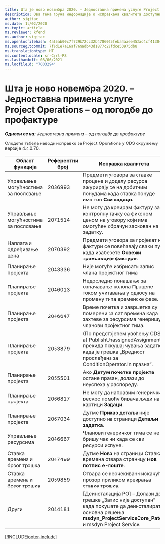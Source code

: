 ```yaml
---
title: Шта је ново новембра 2020. – Једноставна примена услуге Project Operations – од погодбе до профактуре
description: Ова тема пружа информације о исправкама квалитета доступним у издању једноставне примене услуге Project Operations за новембар 2020. – од погодбе до профактуре.
author: sigitac
ms.date: 11/02/2020
ms.topic: article
ms.reviewer: kfend
ms.author: sigitac
ms.openlocfilehash: 4a65ab00c7f729b72cc32b4786055feba4aaee452ac4cf413047f81651c92290
ms.sourcegitcommit: 7f8d1e7a16af769adb43d1877c28fdce53975db8
ms.translationtype: HT
ms.contentlocale: sr-Cyrl-RS
ms.lasthandoff: 08/06/2021
ms.locfileid: "7003294"
---
```

# <a name="whats-new-november-2020---project-operations-lite-deployment---deal-to-proforma-invoicing"></a>Шта је ново новембра 2020. – Једноставна примена услуге Project Operations – од погодбе до профактуре

_**Односи се на:** Једноставна примена – од погодбе до профактуре_

Следећа табела наводи исправке за Project Operations у CDS окружењу верзије 4.4.0.70.

| Област функција                 | Референтни број | Исправка квалитета                                                                                                                                                                    |
|------------------------------|------------------|-----------------------------------------------------------------------------------------------------------------------------------------------------------------------------------|
|   Управљање могућностима за пословање       | 2036993          | Предмети уговора за ставке процене и доделу ресурса ажурирају се на добитним понудама када ставка понуде има тип **Сви задаци**.                                                 |
|   Управљање могућностима за пословање       | 2071514          | Не могу да креирам фактуру за контролну тачку са фиксном ценом на уговору који има омогућен обрачун заснован на задатку.                                                                          |
| Наплата и одређивање цена          | 2070392          | Предмети уговора за пројекат на фактури се повећавају сваки пут када изаберете **Освежи трансакције фактуре**.                                                                       |
| Планирање пројекта             | 2043336          | Није могуће избрисати запис члана пројектног тима.                                                                                                                                    |
| Планирање пројекта             | 2046013          | Недоследно понашање за означавање колона Процене током учитавања у односу на промену типа временске фазе.                                                                                   |
| Планирање пројекта             | 2046647          | Време почетка и завршетка су померени за сат времена када захтеве за ресурсима генеришу чланови пројектног тима.                                                                      |
| Планирање пројекта             | 2053879          | (По предстојећем увођењу CDS-а) PublishUnassignedAssignments прекида покушај чувања задатка када је грешка „Вредност прослеђена за ConditionOperator.In празна“. |
| Планирање пројекта             | 2055501          | Ако **Датум почетка пројекта** остане празан, долази до неуспеха у распореду.                                                                                                      |
| Планирање пројекта             | 2066817          | Не могу да направим генерички ресурс помоћу бирача људи на картици **Задаци**.                                                                                               |
| Планирање пројекта             | 2067034          | Дугме **Приказ детаља** није доступно на страници **Детаљи задатка**.                                                                                                         |
| Управљање ресурсима          | 2046667          | Чланови генеричког тима се не бришу чак ни када се сви ресурси испуне.                                                                                                     |
| Ставка времена и брзог трошка | 2047499          | Дугме **Ново** на страници Ставка времена отвара страницу **Нов потпис е-поште**.                                                                                               |
| Ставка времена и брзог трошка | 2059859          | Отвара се неочекивани искачући прозор приликом креирања ставке трошка.                                                                                                                         |
| Други                        | 2044181          | [Деинсталација PO] – Долази до грешке „Запис није доступан“ када покушате да деинсталирате основна решења **msdyn_ProjectServiceCore_Patch** и msdyn Project Service.        |


[!INCLUDE[footer-include](../../includes/footer-banner.md)]